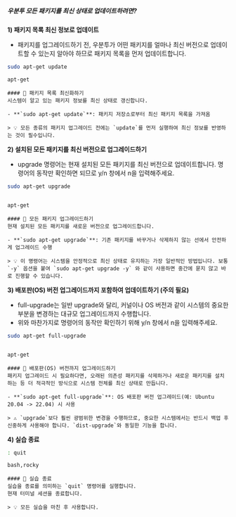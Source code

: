 ##### 우분투 모든 패키지를 최신 상태로 업데이트하려면? #####

**1) 패키지 목록 최신 정보로 업데이트**

* 패키지를 업그레이드하기 전, 우분투가 어떤 패키지를 얼마나 최신 버전으로 업데이트할 수 있는지 알아야 하므로 패키지 목록을 먼저 업데이트합니다.
```bash
sudo apt-get update
```

```tech
apt-get
```

```desc
#### 🔄 패키지 목록 최신화하기
시스템이 알고 있는 패키지 정보를 최신 상태로 갱신합니다.

- **`sudo apt-get update`**: 패키지 저장소로부터 최신 패키지 목록을 가져옴

> 💡 모든 종류의 패키지 업그레이드 전에는 `update`를 먼저 실행하여 최신 정보를 반영하는 것이 필수입니다.
```

**2) 설치된 모든 패키지를 최신 버전으로 업그레이드하기**

* upgrade 명령어는 현재 설치된 모든 패키지를 최신 버전으로 업데이트합니다. 명령어의 동작만 확인하면 되므로 y/n 창에서 n을 입력해주세요.
```bash
sudo apt-get upgrade
```
```no-err-check
```

```tech
apt-get
```

```desc
#### 🚀 모든 패키지 업그레이드하기
현재 설치된 모든 패키지를 새로운 버전으로 업그레이드합니다.

- **`sudo apt-get upgrade`**: 기존 패키지를 바꾸거나 삭제하지 않는 선에서 안전하게 업그레이드 수행

> 💡 이 명령어는 시스템을 안정적으로 최신 상태로 유지하는 가장 일반적인 방법입니다. 보통 `-y` 옵션을 붙여 `sudo apt-get upgrade -y` 와 같이 사용하면 중간에 묻지 않고 바로 진행할 수 있습니다.
```

**3) 배포판(OS) 버전 업그레이드까지 포함하여 업데이트하기 (주의 필요)**

* full-upgrade는 일반 upgrade와 달리, 커널이나 OS 버전과 같이 시스템의 중요한 부분을 변경하는 대규모 업그레이드까지 수행합니다.
* 위와 마찬가지로 명령어의 동작만 확인하기 위해 y/n 창에서 n을 입력해주세요.
```bash
sudo apt-get full-upgrade
```
```no-err-check
```

```tech
apt-get
```

```desc
#### 🌟 배포판(OS) 버전까지 업그레이드하기
패키지 업그레이드 시 필요하다면, 오래된 의존성 패키지를 삭제하거나 새로운 패키지를 설치하는 등 더 적극적인 방식으로 시스템 전체를 최신 상태로 만듭니다.

- **`sudo apt-get full-upgrade`**: OS 배포판 버전 업그레이드(예: Ubuntu 20.04 -> 22.04) 시 사용

> ⚠️ `upgrade`보다 훨씬 광범위한 변경을 수행하므로, 중요한 시스템에서는 반드시 백업 후 신중하게 사용해야 합니다. `dist-upgrade`와 동일한 기능을 합니다.
```

**4) 실습 종료**

```bash
: quit
```

```tech
bash,rocky
```

```desc
#### 👋 실습 종료
실습을 종료를 의미하는 `quit` 명령어를 실행합니다.
현재 터미널 세션을 종료합니다.

> 💡 모든 실습을 마친 후 사용합니다.
```